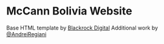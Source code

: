 # McCann Bolivia Website

Base HTML template by [Blackrock Digital](http://blackrockdigital.io/)
Additional work by [@AndreiRegiani](https://github.com/AndreiRegiani)
